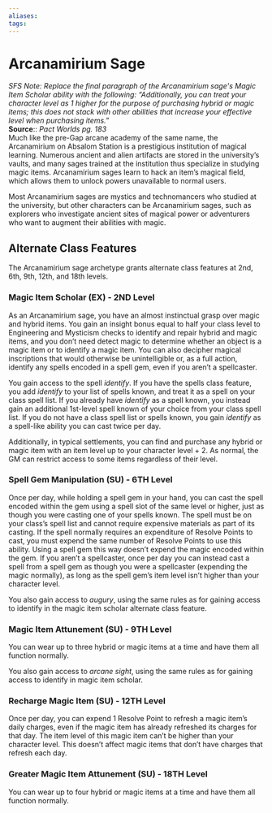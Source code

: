 ```yaml
---
aliases: 
tags: 
---
```


# Arcanamirium Sage

_SFS Note: Replace the final paragraph of the Arcanamirium sage's Magic Item Scholar ability with the following: “Additionally, you can treat your character level as 1 higher for the purpose of purchasing hybrid or magic items; this does not stack with other abilities that increase your effective level when purchasing items.”_  
**Source**:: _Pact Worlds pg. 183_  
Much like the pre-Gap arcane academy of the same name, the Arcanamirium on Absalom Station is a prestigious institution of magical learning. Numerous ancient and alien artifacts are stored in the university’s vaults, and many sages trained at the institution thus specialize in studying magic items. Arcanamirium sages learn to hack an item’s magical field, which allows them to unlock powers unavailable to normal users.

Most Arcanamirium sages are mystics and technomancers who studied at the university, but other characters can be Arcanamirium sages, such as explorers who investigate ancient sites of magical power or adventurers who want to augment their abilities with magic.

## Alternate Class Features

The Arcanamirium sage archetype grants alternate class features at 2nd, 6th, 9th, 12th, and 18th levels.  

### Magic Item Scholar (EX) - 2ND Level

As an Arcanamirium sage, you have an almost instinctual grasp over magic and hybrid items. You gain an insight bonus equal to half your class level to Engineering and Mysticism checks to identify and repair hybrid and magic items, and you don’t need detect magic to determine whether an object is a magic item or to identify a magic item. You can also decipher magical inscriptions that would otherwise be unintelligible or, as a full action, identify any spells encoded in a spell gem, even if you aren’t a spellcaster.

You gain access to the spell _identify_. If you have the spells class feature, you add _identify_ to your list of spells known, and treat it as a spell on your class spell list. If you already have _identify_ as a spell known, you instead gain an additional 1st-level spell known of your choice from your class spell list. If you do not have a class spell list or spells known, you gain _identify_ as a spell-like ability you can cast twice per day.

Additionally, in typical settlements, you can find and purchase any hybrid or magic item with an item level up to your character level + 2. As normal, the GM can restrict access to some items regardless of their level.

### Spell Gem Manipulation (SU) - 6TH Level

Once per day, while holding a spell gem in your hand, you can cast the spell encoded within the gem using a spell slot of the same level or higher, just as though you were casting one of your spells known. The spell must be on your class’s spell list and cannot require expensive materials as part of its casting. If the spell normally requires an expenditure of Resolve Points to cast, you must expend the same number of Resolve Points to use this ability. Using a spell gem this way doesn’t expend the magic encoded within the gem. If you aren’t a spellcaster, once per day you can instead cast a spell from a spell gem as though you were a spellcaster (expending the magic normally), as long as the spell gem’s item level isn’t higher than your character level.

You also gain access to _augury_, using the same rules as for gaining access to identify in the magic item scholar alternate class feature.

### Magic Item Attunement (SU) - 9TH Level

You can wear up to three hybrid or magic items at a time and have them all function normally.

You also gain access to _arcane sight_, using the same rules as for gaining access to identify in magic item scholar.

### Recharge Magic Item (SU) - 12TH Level

Once per day, you can expend 1 Resolve Point to refresh a magic item’s daily charges, even if the magic item has already refreshed its charges for that day. The item level of this magic item can’t be higher than your character level. This doesn’t affect magic items that don’t have charges that refresh each day.  

### Greater Magic Item Attunement (SU) - 18TH Level

You can wear up to four hybrid or magic items at a time and have them all function normally.

